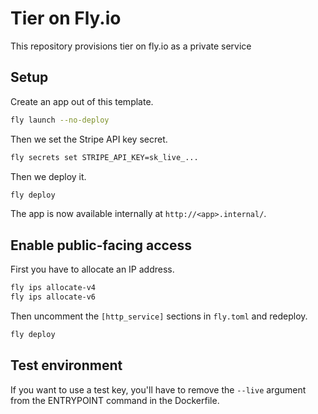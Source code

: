 # Tier on Fly.io

This repository provisions tier on fly.io as a private service

## Setup

Create an app out of this template.

```sh
fly launch --no-deploy
```

Then we set the Stripe API key secret.

```sh
fly secrets set STRIPE_API_KEY=sk_live_...
```

Then we deploy it.

```sh
fly deploy
```

The app is now available internally at `http://<app>.internal/`.

## Enable public-facing access

First you have to allocate an IP address.

```sh
fly ips allocate-v4
fly ips allocate-v6
```

Then uncomment the `[http_service]` sections in `fly.toml` and redeploy.

```sh
fly deploy
```

## Test environment

If you want to use a test key, you'll have to remove the `--live` argument from the ENTRYPOINT command in the Dockerfile.
